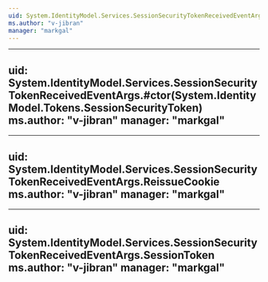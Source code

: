 ```yaml
---
uid: System.IdentityModel.Services.SessionSecurityTokenReceivedEventArgs
ms.author: "v-jibran"
manager: "markgal"
---
```


---
uid: System.IdentityModel.Services.SessionSecurityTokenReceivedEventArgs.#ctor(System.IdentityModel.Tokens.SessionSecurityToken)
ms.author: "v-jibran"
manager: "markgal"
---

---
uid: System.IdentityModel.Services.SessionSecurityTokenReceivedEventArgs.ReissueCookie
ms.author: "v-jibran"
manager: "markgal"
---

---
uid: System.IdentityModel.Services.SessionSecurityTokenReceivedEventArgs.SessionToken
ms.author: "v-jibran"
manager: "markgal"
---
